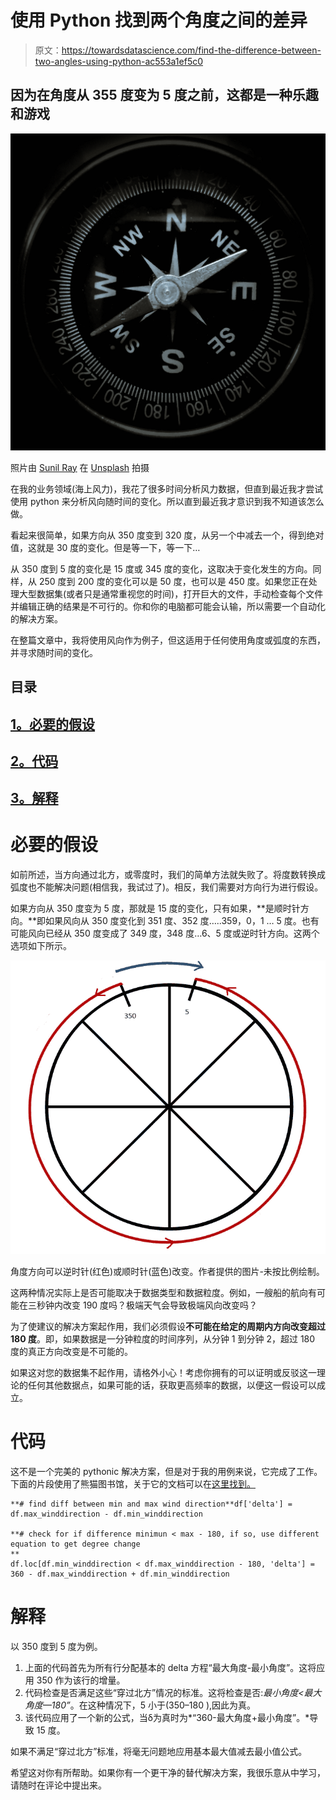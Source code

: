 # 使用 Python 找到两个角度之间的差异

> 原文：<https://towardsdatascience.com/find-the-difference-between-two-angles-using-python-ac553a1ef5c0>

## 因为在角度从 355 度变为 5 度之前，这都是一种乐趣和游戏

![](img/32788c9a736c13fa292b0849c2ffe702.png)

照片由 [Sunil Ray](https://unsplash.com/@ray027?utm_source=medium&utm_medium=referral) 在 [Unsplash](https://unsplash.com?utm_source=medium&utm_medium=referral) 拍摄

在我的业务领域(海上风力)，我花了很多时间分析风力数据，但直到最近我才尝试使用 python 来分析风向随时间的变化。所以直到最近我才意识到我不知道该怎么做。

看起来很简单，如果方向从 350 度变到 320 度，从另一个中减去一个，得到绝对值，这就是 30 度的变化。但是等一下，等一下…

从 350 度到 5 度的变化是 15 度或 345 度的变化，这取决于变化发生的方向。同样，从 250 度到 200 度的变化可以是 50 度，也可以是 450 度。如果您正在处理大型数据集(或者只是通常重视您的时间)，打开巨大的文件，手动检查每个文件并编辑正确的结果是不可行的。你和你的电脑都可能会认输，所以需要一个自动化的解决方案。

在整篇文章中，我将使用风向作为例子，但这适用于任何使用角度或弧度的东西，并寻求随时间的变化。

## 目录

## [1。必要的假设](#cd3a)

## [2。代码](#cc4d)

## [3。解释](#9ac4)

# 必要的假设

如前所述，当方向通过北方，或零度时，我们的简单方法就失败了。将度数转换成弧度也不能解决问题(相信我，我试过了)。相反，我们需要对方向行为进行假设。

如果方向从 350 度变为 5 度，那就是 15 度的变化，只有如果，**是顺时针方向。**即如果风向从 350 度变化到 351 度、352 度…..359，0，1 … 5 度。也有可能风向已经从 350 度变成了 349 度，348 度…6、5 度或逆时针方向。这两个选项如下所示。

![](img/a4fd0ec761ce5af6e584647587817129.png)

角度方向可以逆时针(红色)或顺时针(蓝色)改变。作者提供的图片-未按比例绘制。

这两种情况实际上是否可能取决于数据类型和数据粒度。例如，一艘船的航向有可能在三秒钟内改变 190 度吗？极端天气会导致极端风向改变吗？

为了使建议的解决方案起作用，我们必须假设**不可能在给定的周期内方向改变超过 180 度**。即，如果数据是一分钟粒度的时间序列，从分钟 1 到分钟 2，超过 180 度的真正方向改变是不可能的。

如果这对您的数据集不起作用，请格外小心！考虑你拥有的可以证明或反驳这一理论的任何其他数据点，如果可能的话，获取更高频率的数据，以便这一假设可以成立。

# 代码

这不是一个完美的 pythonic 解决方案，但是对于我的用例来说，它完成了工作。下面的片段使用了熊猫图书馆，关于它的文档可以在[这里找到。](https://pandas.pydata.org/docs/)

```
**# find diff between min and max wind direction**df['delta'] = df.max_winddirection - df.min_winddirection

**# check for if difference minimun < max - 180, if so, use different equation to get degree change
**  
df.loc[df.min_winddirection < df.max_winddirection - 180, 'delta'] = 360 - df.max_winddirection + df.min_winddirection
```

# 解释

以 350 度到 5 度为例。

1.  上面的代码首先为所有行分配基本的 delta 方程“最大角度-最小角度”。这将应用 350 作为该行的增量。
2.  代码检查是否满足这些“穿过北方”情况的标准。这将检查是否:*最小角度<最大角度—180”*。在这种情况下，5 小于(350–180 ),因此为真。
3.  该代码应用了一个新的公式，当δ为真时为*“360-最大角度+最小角度”。*导致 15 度。

如果不满足“穿过北方”标准，将毫无问题地应用基本最大值减去最小值公式。

希望这对你有所帮助。如果你有一个更干净的替代解决方案，我很乐意从中学习，请随时在评论中提出来。